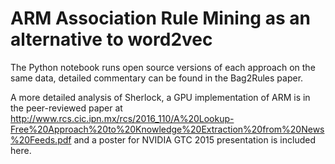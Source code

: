 # ARM Association Rule Mining as an alternative to word2vec
The Python notebook runs open source versions of each
approach on the same data, detailed commentary can be found in
the Bag2Rules paper. 

A more detailed analysis of Sherlock, a GPU implementation
of ARM is in the peer-reviewed paper at 
http://www.rcs.cic.ipn.mx/rcs/2016_110/A%20Lookup-Free%20Approach%20to%20Knowledge%20Extraction%20from%20News%20Feeds.pdf
and a poster for NVIDIA GTC 2015 presentation is included here.
